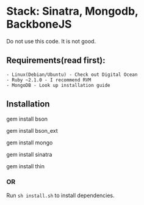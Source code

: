 # Stack: Sinatra, Mongodb, BackboneJS

Do not use this code. It is not good.

## Requirements(read first):
    
	- Linux(Debian/Ubuntu) - Check out Digital Ocean
	- Ruby ~2.1.0 - I recommend RVM
	- MongoDB - Look up installation guide

## Installation

gem install bson

gem install bson_ext

gem install mongo

gem install sinatra

<!-- gem install slim -->
gem install thin


### OR

Run `sh install.sh` to install dependencies.